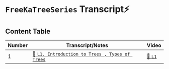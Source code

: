 # `FreeKaTreeSeries` Transcript⚡️

## Content Table

| Number | Transcript/Notes                                             | Video                                                                                                  |
| ------ | ------------------------------------------------------------ | ------------------------------------------------------------------------------------------------------ |
| 1      | [📑 `L1. Introduction to Trees , Types of Trees`](./l-01.md) | [📀 `L1`](https://www.youtube.com/watch?v=_ANrF3FJm7I&list=PLgUwDviBIf0q8Hkd7bK2Bpryj2xVJk8Vk&index=2) |
